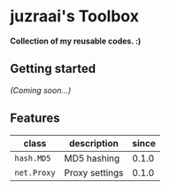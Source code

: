 # juzraai's Toolbox

**Collection of my reusable codes. :)**

## Getting started

*(Coming soon...)*

## Features

class       | description    | since
------------|----------------|------
`hash.MD5`  | MD5 hashing    | 0.1.0
`net.Proxy` | Proxy settings | 0.1.0